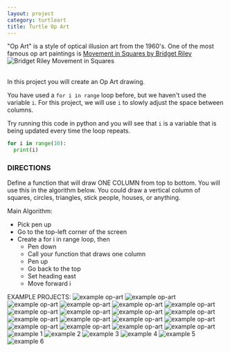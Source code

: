 ```yaml
---
layout: project
category: turtleart
title: Turtle Op Art
---
```


"Op Art" is a style of optical illusion art from the 1960's. One of the most famous op art paintings is [Movement in Squares by Bridget Riley](https://www.google.com/search?surl=1&biw=1536&bih=758&tbm=isch&sa=1&q=bridget+riley+movement+in+squares&oq=bridget+riley+movement+in+squares&safe=active&ssui=on)
![Bridget Riley Movement in Squares](/apcsp/turtleart/bridget-riley-movement-in-squares.png)

<br>
In this project you will create an Op Art drawing.

You have used a ```for i in range``` loop before, but we haven't used the variable ```i```. For this project, we will use ```i``` to slowly adjust the space between columns.

Try running this code in python and you will see that ```i``` is a variable that is being updated every time the loop repeats.
```python
for i in range(10):
  print(i)
```

### DIRECTIONS

Define a function that will draw ONE COLUMN from top to bottom. You will use this in the algorithm below. You could draw a vertical column of squares, circles, triangles, stick people, houses, or anything.

Main Algorithm:
- Pick pen up
- Go to the top-left corner of the screen
- Create a for i in range loop, then
  - Pen down
  - Call your function that draws one column
  - Pen up
  - Go back to the top
  - Set heading east
  - Move forward i


EXAMPLE PROJECTS:
![example op-art](/apcsp/turtleart/opart/opart17.PNG)
![example op-art](/apcsp/turtleart/opart/opart16.PNG)
![example op-art](/apcsp/turtleart/opart/opart15.PNG)
![example op-art](/apcsp/turtleart/opart/opart14.PNG)
![example op-art](/apcsp/turtleart/opart/opart13.PNG)
![example op-art](/apcsp/turtleart/opart/opart12.PNG)
![example op-art](/apcsp/turtleart/opart/opart11.PNG)
![example op-art](/apcsp/turtleart/opart/opart10.PNG)
![example op-art](/apcsp/turtleart/opart/opart09.PNG)
![example op-art](/apcsp/turtleart/opart/opart08.PNG)
![example op-art](/apcsp/turtleart/opart/opart07.PNG)
![example op-art](/apcsp/turtleart/opart/opart06.PNG)
![example op-art](/apcsp/turtleart/opart/opart05.PNG)
![example op-art](/apcsp/turtleart/opart/opart04.PNG)
![example op-art](/apcsp/turtleart/opart/opart03.PNG)
![example op-art](/apcsp/turtleart/opart/opart02.PNG)
![example op-art](/apcsp/turtleart/opart/opart01.PNG)
![example op-art](/apcsp/turtleart/opart/opart00.PNG)
![example 1](/apcsp\turtleart\opart1.jpg)
![example 2](/apcsp\turtleart\opart2.jpg)
![example 3](/apcsp\turtleart\opart3.jpg)
![example 4](/apcsp\turtleart\opart4.jpg)
![example 5](/apcsp\turtleart\opart5.jpg)
![example 6](/apcsp\turtleart\opart6.jpg)
